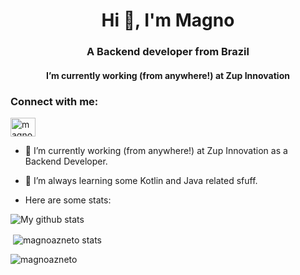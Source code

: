 <h1 align="center">Hi 👋, I'm Magno</h1>
<h3 align="center">A Backend developer from Brazil</h3>
<h4 align="center"> I’m currently working (from anywhere!) at Zup Innovation</h4>

<h3 align="left">Connect with me:</h3>
<p align="left">
<a href="https://linkedin.com/in/magnoazevedo" target="blank"><img align="center" src="https://cdn.jsdelivr.net/npm/simple-icons@3.0.1/icons/linkedin.svg" alt="magnoazevedo" height="30" width="40" /></a>
</p>

- 🔭 I’m currently working (from anywhere!) at Zup Innovation as a Backend Developer.
- 🌱 I’m always learning some Kotlin and Java related sfuff.

- Here are some stats:
<img align="center" src="https://github-readme-stats-anuraghazra1.vercel.app/api?username=magnoazneto&show_icons=true&line_height=27&include_all_commits=true&theme=dark" alt="My github stats" />

<p>&nbsp;<img align="center" src="https://github-readme-stats.vercel.app/api?username=magnoazneto&show_icons=true&theme=dark&locale=en&include_all_commits=true" alt="magnoazneto stats" /></p>

<p><img align="center" src="https://github-readme-streak-stats.herokuapp.com/?user=magnoazneto&theme=dark" alt="magnoazneto" /></p>
